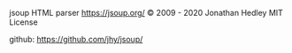 jsoup HTML parser
https://jsoup.org/
© 2009 - 2020 Jonathan Hedley
MIT License

github: https://github.com/jhy/jsoup/
